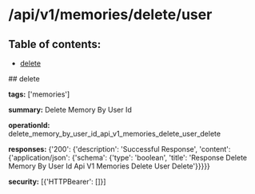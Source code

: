 # /api/v1/memories/delete/user

## Table of contents:
- [delete](#delete)

<a name="delete" />
## delete

**tags:** ['memories']

**summary:** Delete Memory By User Id

**operationId:** delete_memory_by_user_id_api_v1_memories_delete_user_delete

**responses:** {'200': {'description': 'Successful Response', 'content': {'application/json': {'schema': {'type': 'boolean', 'title': 'Response Delete Memory By User Id Api V1 Memories Delete User Delete'}}}}}

**security:** [{'HTTPBearer': []}]

